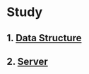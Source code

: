 # Study

## 1. [Data Structure](https://github.com/GitKangJi/Study/wiki#data-structure)
## 2. [Server](https://github.com/GitKangJi/Study/wiki#server)
